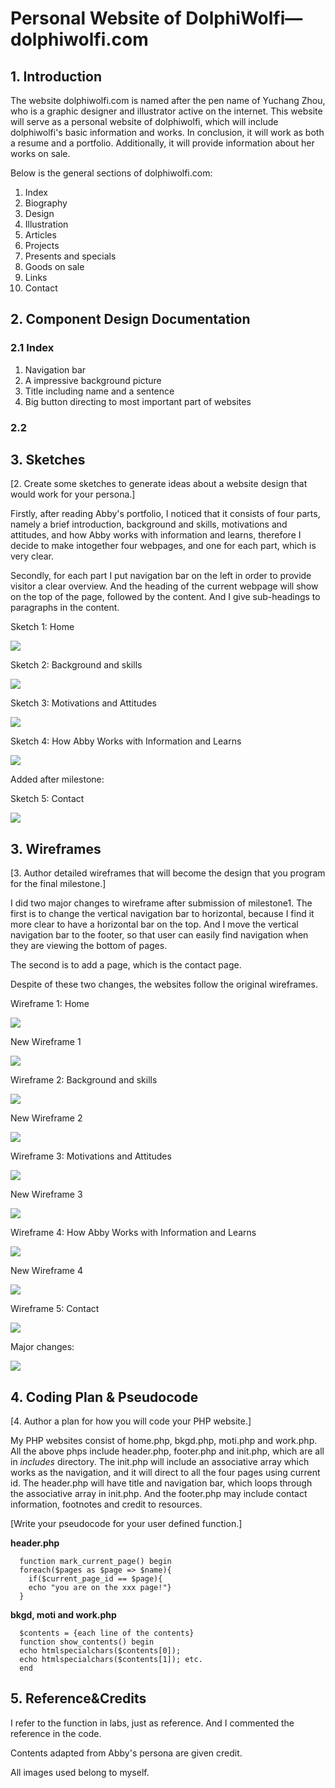 

# Personal Website of DolphiWolfi—dolphiwolfi.com

## 1. Introduction

The website dolphiwolfi.com is named after the pen name of Yuchang Zhou, who is a graphic designer and illustrator active on the internet. This website will serve as a personal website of dolphiwolfi, which will include dolphiwolfi's basic information and works. In conclusion, it will work as both a resume and a portfolio. Additionally, it will provide information about her works on sale.

Below is the general sections of dolphiwolfi.com:
1. Index
2. Biography
3. Design
4. Illustration
5. Articles
6. Projects
7. Presents and specials
8. Goods on sale
9. Links
10. Contact

## 2. Component Design Documentation

### 2.1 Index

1. Navigation bar
2. A impressive background picture
3. Title including name and a sentence
4. Big button directing to most important part of websites

### 2.2 



## 3. Sketches

[2. Create some sketches to generate ideas about a website design that would work for your persona.]

Firstly, after reading Abby's portfolio, I noticed that it consists of four parts, namely a brief introduction, background and skills, motivations and attitudes, and how Abby works with information and learns, therefore I decide to make intogether four webpages, and one for each part, which is very clear.

Secondly, for each part I put navigation bar on the left in order to provide visitor a clear overview. And the heading of the current webpage will show on the top of the page, followed by the content. And I give sub-headings to paragraphs in the content.

Sketch 1: Home

![](sketch1_home.jpg)

Sketch 2: Background and skills

![](sketch2_bkgd.jpg)

Sketch 3: Motivations and Attitudes

![](sketch3_moti.jpg)

Sketch 4: How Abby Works with Information and Learns

![](sketch4_work.jpg)

Added after milestone:

Sketch 5: Contact

![](sketch5_contact.jpg)

## 3. Wireframes

[3. Author detailed wireframes that will become the design that you program for the final milestone.]

I did two major changes to wireframe after submission of milestone1.
The first is to change the vertical navigation bar to horizontal, because I find it more clear to have a horizontal bar on the top. And I move the vertical navigation bar to the footer, so that user can easily find navigation when they are viewing the bottom of pages.

The second is to add a page, which is the contact page.

Despite of these two changes, the websites follow the original wireframes.

Wireframe 1: Home

![](wireframe1_home.jpg)

New Wireframe 1

![](wireframe_home_new.jpg)

Wireframe 2: Background and skills

![](wireframe2_bkgd.jpg)

New Wireframe 2

![](wireframe_bkgd_new.jpg)

Wireframe 3: Motivations and Attitudes

![](wireframe3_moti.jpg)

New Wireframe 3

![](wireframe_moti_new.jpg)

Wireframe 4: How Abby Works with Information and Learns

![](wireframe4_work.jpg)

New Wireframe 4

![](wireframe_work_new.jpg)

Wireframe 5: Contact

![](wireframe_contact.jpg)

Major changes:

![](wireframe_change_new.jpg)

## 4. Coding Plan & Pseudocode

[4. Author a plan for how you will code your PHP website.]

My PHP websites consist of home.php, bkgd.php, moti.php and work.php. All the above phps include header.php, footer.php and init.php, which are all in *includes* directory. The init.php will include an associative array which works as the navigation, and it will direct to all the four pages using current id. The header.php will have title and navigation bar, which loops through the associative array in init.php. And the footer.php may include contact information, footnotes and credit to resources.

[Write your pseudocode for your user defined function.]


**header.php**

      function mark_current_page() begin
      foreach($pages as $page => $name){
        if($current_page_id == $page){
        echo "you are on the xxx page!"}
      }

**bkgd, moti and work.php**

      $contents = {each line of the contents}
      function show_contents() begin
      echo htmlspecialchars($contents[0]);
      echo htmlspecialchars($contents[1]); etc.
      end

## 5. Reference&Credits

I refer to the function in labs, just as reference. And I commented the reference in the code.

Contents adapted from Abby's persona are given credit.

All images used belong to myself.
